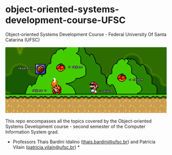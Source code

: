 # object-oriented-systems-development-course-UFSC
Object-oriented Systems Development Course - Federal University Of Santa Catarina (UFSC)

<img title="Mario World POO" alt="Mario World POO" src="/images/POO.png">

This repo encompasses all the topics covered by the Object-oriented Systems Development course - second semester of the Computer Information System grad.

* Professors Thais Bardini Idalino (thais.bardini@ufsc.br) and Patrícia Vilain (patricia.vilain@ufsc.br) *




